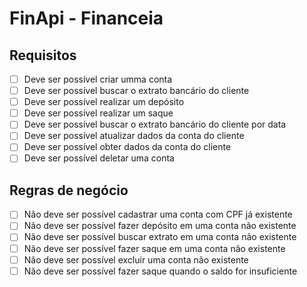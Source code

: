 # FinApi - Financeia

## Requisitos
- [  ] Deve ser possível criar umma conta
- [  ] Deve ser possível buscar o extrato bancário do cliente
- [  ] Deve ser possível realizar um depósito
- [  ] Deve ser possível realizar um saque
- [  ] Deve ser possível buscar o extrato bancário do cliente por data
- [  ] Deve ser possível atualizar dados da conta do cliente
- [  ] Deve ser possível obter dados da conta do cliente
- [  ] Deve ser possível deletar uma conta

## Regras de negócio
- [  ] Não deve ser possível cadastrar uma conta com CPF já existente
- [  ] Não deve ser possível fazer depósito em uma conta não existente
- [  ] Não deve ser possível buscar extrato em uma conta não existente
- [  ] Não deve ser possível fazer saque em uma conta não existente
- [  ] Não deve ser possível excluir uma conta não existente
- [  ] Não deve ser possível fazer saque quando o saldo for insuficiente
